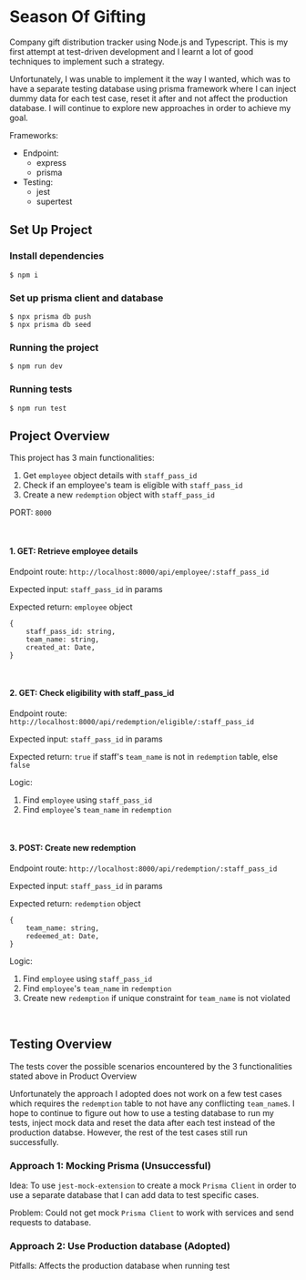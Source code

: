 # Season Of Gifting
Company gift distribution tracker using Node.js and Typescript. This is my first attempt at test-driven development and I learnt a lot of good techniques to implement such a strategy. 

Unfortunately, I was unable to implement it the way I wanted, which was to have a separate testing database using prisma framework where I can inject dummy data for each test case, reset it after and not affect the production database. I will continue to explore new approaches in order to achieve my goal.

Frameworks: 

* Endpoint:
    * express
    * prisma
* Testing:
    * jest
    * supertest

## Set Up Project

### Install dependencies

    $ npm i

### Set up prisma client and database

    $ npx prisma db push
    $ npx prisma db seed

### Running the project

    $ npm run dev

### Running tests

    $ npm run test

## Project Overview

This project has 3 main functionalities:

1. Get `employee` object details with `staff_pass_id`
2. Check if an employee's team is eligible with `staff_pass_id`
3. Create a new `redemption` object with `staff_pass_id`

PORT: `8000`

<br> 


#### 1. GET: Retrieve employee details

Endpoint route: `http://localhost:8000/api/employee/:staff_pass_id`

Expected input: `staff_pass_id` in params

Expected return: `employee` object

```
{
    staff_pass_id: string,
    team_name: string,
    created_at: Date,
}
```


<br> 


#### 2. GET: Check eligibility with staff_pass_id

Endpoint route: `http://localhost:8000/api/redemption/eligible/:staff_pass_id`

Expected input: `staff_pass_id` in params

Expected return: `true` if staff's `team_name` is not in `redemption` table, else `false`

Logic:
1. Find `employee` using `staff_pass_id`
2. Find `employee`'s `team_name` in `redemption`
   

<br> 


#### 3. POST: Create new redemption

Endpoint route: `http://localhost:8000/api/redemption/:staff_pass_id`

Expected input: `staff_pass_id` in params

Expected return: `redemption` object

```
{
    team_name: string,
    redeemed_at: Date,
}
```

Logic:
1. Find `employee` using `staff_pass_id`
2. Find `employee`'s `team_name` in `redemption`
3. Create new `redemption` if unique constraint for `team_name` is not violated


<br> 

## Testing Overview

The tests cover the possible scenarios encountered by the 3 functionalities stated above in Product Overview

Unfortunately the approach I adopted does not work on a few test cases which requires the `redemption` table to not have any conflicting `team_name`s.
I hope to continue to figure out how to use a testing database to run my tests, inject mock data and reset the data after each test instead of the production databse. However, the rest of the test cases still run successfully.

### Approach 1: Mocking Prisma (Unsuccessful)

Idea: To use `jest-mock-extension` to create a mock `Prisma Client` in order to use a separate database that I can add data to test specific cases. 

Problem: Could not get mock `Prisma Client` to work with services and send requests to database.

### Approach 2: Use Production database (Adopted)

Pitfalls: Affects the production database when running test
    

